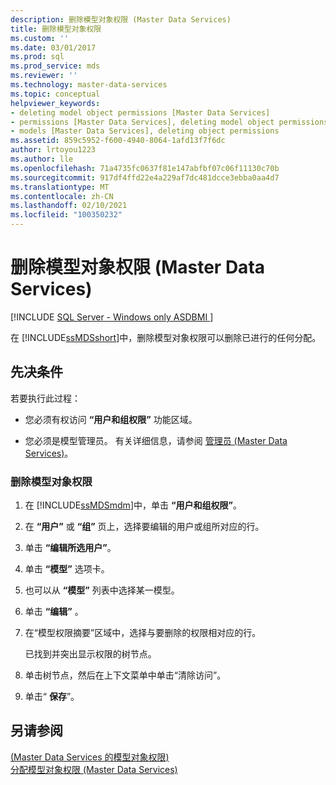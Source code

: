 ```yaml
---
description: 删除模型对象权限 (Master Data Services)
title: 删除模型对象权限
ms.custom: ''
ms.date: 03/01/2017
ms.prod: sql
ms.prod_service: mds
ms.reviewer: ''
ms.technology: master-data-services
ms.topic: conceptual
helpviewer_keywords:
- deleting model object permissions [Master Data Services]
- permissions [Master Data Services], deleting model object permissions
- models [Master Data Services], deleting object permissions
ms.assetid: 859c5952-f600-4940-8064-1afd13f7f6dc
author: lrtoyou1223
ms.author: lle
ms.openlocfilehash: 71a4735fc0637f81e147abfbf07c06f11130c70b
ms.sourcegitcommit: 917df4ffd22e4a229af7dc481dcce3ebba0aa4d7
ms.translationtype: MT
ms.contentlocale: zh-CN
ms.lasthandoff: 02/10/2021
ms.locfileid: "100350232"
---
```

# <a name="delete-model-object-permissions-master-data-services"></a>删除模型对象权限 (Master Data Services)

[!INCLUDE [SQL Server - Windows only ASDBMI  ](../includes/applies-to-version/sql-windows-only-asdbmi.md)]

  在 [!INCLUDE[ssMDSshort](../includes/ssmdsshort-md.md)]中，删除模型对象权限可以删除已进行的任何分配。  
  
## <a name="prerequisites"></a>先决条件  
 若要执行此过程：  
  
-   您必须有权访问 **“用户和组权限”** 功能区域。  
  
-   您必须是模型管理员。 有关详细信息，请参阅 [管理员 &#40;Master Data Services&#41;](../master-data-services/administrators-master-data-services.md)。  
  
### <a name="to-delete-model-object-permissions"></a>删除模型对象权限  
  
1.  在 [!INCLUDE[ssMDSmdm](../includes/ssmdsmdm-md.md)]中，单击 **“用户和组权限”**。  
  
2.  在 **“用户”** 或 **“组”** 页上，选择要编辑的用户或组所对应的行。  
  
3.  单击 **“编辑所选用户”**。  
  
4.  单击 **“模型”** 选项卡。  
  
5.  也可以从 **“模型”** 列表中选择某一模型。  
  
6.  单击 **“编辑”** 。  
  
7.  在“模型权限摘要”区域中，选择与要删除的权限相对应的行。   
  
     已找到并突出显示权限的树节点。  
  
8.  单击树节点，然后在上下文菜单中单击“清除访问”。   
  
9. 单击“ **保存**”。  
  
## <a name="see-also"></a>另请参阅  
 [&#40;Master Data Services 的模型对象权限&#41;](../master-data-services/model-object-permissions-master-data-services.md)   
 [分配模型对象权限 (Master Data Services)](../master-data-services/assign-model-object-permissions-master-data-services.md)  
  
  
